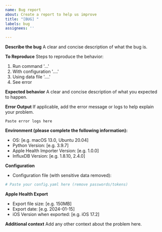 ```yaml
---
name: Bug report
about: Create a report to help us improve
title: "[BUG] "
labels: bug
assignees: ''

---
```


**Describe the bug**
A clear and concise description of what the bug is.

**To Reproduce**
Steps to reproduce the behavior:
1. Run command '...'
2. With configuration '....'
3. Using data file '....'
4. See error

**Expected behavior**
A clear and concise description of what you expected to happen.

**Error Output**
If applicable, add the error message or logs to help explain your problem.

```
Paste error logs here
```

**Environment (please complete the following information):**
- OS: [e.g. macOS 13.0, Ubuntu 20.04]
- Python Version: [e.g. 3.9.7]
- Apple Health Importer Version: [e.g. 1.0.0]
- InfluxDB Version: [e.g. 1.8.10, 2.4.0]

**Configuration**
- Configuration file (with sensitive data removed):

```yaml
# Paste your config.yaml here (remove passwords/tokens)
```

**Apple Health Export**
- Export file size: [e.g. 150MB]
- Export date: [e.g. 2024-01-15]
- iOS Version when exported: [e.g. iOS 17.2]

**Additional context**
Add any other context about the problem here.
